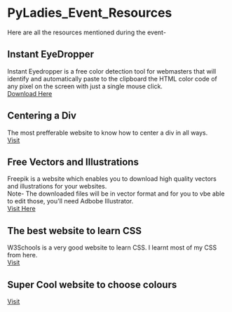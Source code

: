# PyLadies_Event_Resources

Here are all the resources mentioned during the event-

## Instant EyeDropper

Instant Eyedropper is a free color detection tool for webmasters that will identify and automatically paste to the clipboard the HTML color code of any pixel on the screen with just a single mouse click.<br>
<a href="http://instant-eyedropper.com/download/instant-eyedropper-1.9.3.exe">Download Here</a>

## Centering a Div

The most prefferable website to know how to center a div in all ways.<br>
<a href="https://www.freecodecamp.org/news/how-to-center-anything-with-css-align-a-div-text-and-more/">Visit</a>

## Free Vectors and Illustrations

Freepik is a website which enables you to download high quality vectors and illustrations for your websites.
<br>
Note- The downloaded files will be in vector format and for you to vbe able to edit those, you'll need Adbobe Illustrator.
<br>
<a href="https://www.freepik.com/">Visit Here</a>
<br>

## The best website to learn CSS

W3Schools is a very good website to learn CSS. I learnt most of my CSS from here.<br>
<a href="https://www.w3schools.com/css/default.asp">Visit</a>

## Super Cool website to choose colours
<a href="https://flatuicolors.com/">Visit</a>
